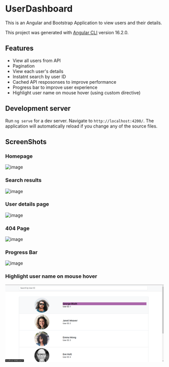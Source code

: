 # UserDashboard
This is an Angular and Bootstrap Application to view users and their details.

This project was generated with [Angular CLI](https://github.com/angular/angular-cli) version 16.2.0.

## Features
- View all users from API
- Pagination
- View each user's details
- Instatnt search by user ID
- Cached API resposonses to improve performance
- Progress bar to improve user experience
- Highlight user name on mouse hover (using custom directive)

## Development server

Run `ng serve` for a dev server. Navigate to `http://localhost:4200/`. The application will automatically reload if you change any of the source files.

## ScreenShots
### Homepage
![image](https://github.com/EmanOss/user-dashboard/assets/67837246/154fb2b6-58c1-45f5-b3d2-f266c546162a)
### Search results
![image](https://github.com/EmanOss/user-dashboard/assets/67837246/7199aef4-c242-4d4f-b990-55eb741f5d28)
### User details page
![image](https://github.com/EmanOss/user-dashboard/assets/67837246/d421f550-a14d-4bd3-9518-e649815bb47e)
### 404 Page
![image](https://github.com/EmanOss/user-dashboard/assets/67837246/872f56d8-ea14-4fe1-bc2b-28c56ab477df)
### Progress Bar
![image](https://github.com/EmanOss/user-dashboard/assets/67837246/6fef810d-2ef4-48f6-aadf-5e831a6413f1)
### Highlight user name on mouse hover
![alt text](image.png)



